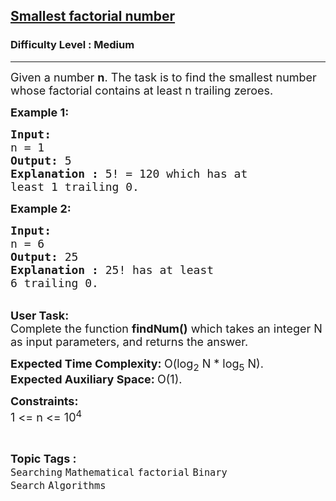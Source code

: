 <h2><a href="https://practice.geeksforgeeks.org/problems/smallest-factorial-number5929/1?page=1&difficulty[]=1&category[]=Searching&sortBy=submissions">Smallest factorial number</a></h2><h3>Difficulty Level : Medium</h3><hr><div class="problems_problem_content__Xm_eO"><p><span style="font-size:18px">Given a number&nbsp;<strong>n</strong>. The task is to find the smallest number whose factorial contains at least n trailing zeroes.</span></p>

<p><span style="font-size:18px"><strong>Example 1:</strong></span></p>

<pre><span style="font-size:18px"><strong>Input:
</strong>n = 1<strong>
Output: </strong>5
<strong>Explanation : </strong>5! = 120 which has at
least 1 trailing 0.</span></pre>

<p><span style="font-size:18px"><strong>Example 2:</strong></span></p>

<pre><span style="font-size:18px"><strong>Input:</strong>
n = 6
<strong>Output: </strong>25
<strong>Explanation :</strong><strong> </strong>25! has at least
6 trailing 0.
</span></pre>

<p><br>
<span style="font-size:18px"><strong>User Task:</strong><br>
Complete the function&nbsp;<strong>findNum()</strong>&nbsp;which takes an integer N as input parameters, and returns the answer.</span></p>

<p><span style="font-size:18px"><strong>Expected Time Complexity:&nbsp;</strong>O(log<sub>2</sub> N * log<sub>5</sub>&nbsp;N).<br>
<strong>Expected Auxiliary Space:&nbsp;</strong>O(1).</span></p>

<p><span style="font-size:18px"><strong>Constraints:</strong><br>
1 &lt;= n &lt;= 10<sup>4</sup></span></p>
</div><br><p><span style=font-size:18px><strong>Topic Tags : </strong><br><code>Searching</code>&nbsp;<code>Mathematical</code>&nbsp;<code>factorial</code>&nbsp;<code>Binary Search</code>&nbsp;<code>Algorithms</code>&nbsp;